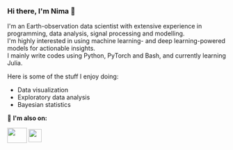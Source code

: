 ### Hi there, I'm Nima 👋

<!---
<table border="0">
 <tr>
    <td>
--->

I'm an Earth-observation data scientist with extensive experience in programming, data analysis, signal processing and modelling.   
I'm highly interested in using machine learning- and deep learning-powered models for actionable insights.   
I mainly write codes using Python, PyTorch and Bash, and currently learning Julia.

Here is some of the stuff I enjoy doing:
- Data visualization
- Exploratory data analysis
- Bayesian statistics

🔗 **I'm also on:**
<p align="left">
  <a href="https://twitter.com/nimanzik" target="_blank"><img align="center" src="https://raw.githubusercontent.com/rahuldkjain/github-profile-readme-generator/master/src/images/icons/Social/twitter.svg" height="35" width="45" /></a>
  <a href="https://www.linkedin.com/in/nima-nooshiri/" target="_blank"><img align="center" src="https://raw.githubusercontent.com/rahuldkjain/github-profile-readme-generator/master/src/images/icons/Social/linked-in-alt.svg" height="30" width="30" /></a>
</p>
<!---
    </td>
    <td>
      <a href="https://github.com/nimanzik/Eadet-ConvNet.git" target="_blank"><img src="./model_2.png" width="1250" align="right"/></a>
    </td>
 </tr>
</table>
--->
